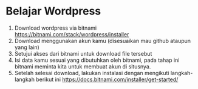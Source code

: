 # Belajar Wordpress
1. Download wordpress via bitnami https://bitnami.com/stack/wordpress/installer
2. Download menggunakan akun kamu (disesuaikan mau github ataupun yang lain)
3. Setujui akses dari bitnami untuk download file tersebut
4. Isi data kamu sesuai yang dibutuhkan oleh bitnami, pada tahap ini bitnami meminta kita untuk membuat akun di situsnya.
5. Setelah selesai download, lakukan instalasi dengan mengikuti langkah-langkah berikut ini https://docs.bitnami.com/installer/get-started/
